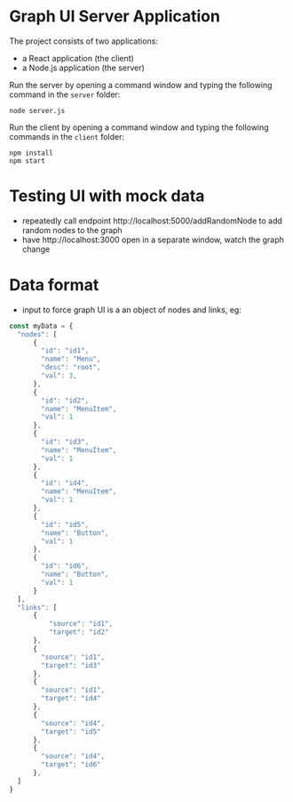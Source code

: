 # Graph UI Server Application

The project consists of two applications:

- a React application (the client)
- a Node.js application (the server)

Run the server by opening a command window and typing the following command in the `server` folder:

```shell
node server.js
```

Run the client by opening a command window and typing the following commands in the `client` folder:

```shell
npm install
npm start
```

# Testing UI with mock data

- repeatedly call endpoint http://localhost:5000/addRandomNode to add random nodes to the graph
- have http://localhost:3000 open in a separate window, watch the graph change

# Data format
- input to force graph UI is a an object of nodes and links, eg: 
```js
const myData = {
  "nodes": [ 
      { 
        "id": "id1",
        "name": "Menu",
        "desc": "root",
        "val": 3,
      },
      { 
        "id": "id2",
        "name": "MenuItem",
        "val": 1
      },
      { 
        "id": "id3",
        "name": "MenuItem",
        "val": 1
      },
      { 
        "id": "id4",
        "name": "MenuItem",
        "val": 1
      },
      { 
        "id": "id5",
        "name": "Button",
        "val": 1
      },
      { 
        "id": "id6",
        "name": "Button",
        "val": 1 
      }
  ],
  "links": [
      {
          "source": "id1",
          "target": "id2"
      },
      {
        "source": "id1",
        "target": "id3"
      },
      {
        "source": "id1",
        "target": "id4"
      },
      {
        "source": "id4",
        "target": "id5"
      },
      {
        "source": "id4",
        "target": "id6"
      },
  ]
}
```

